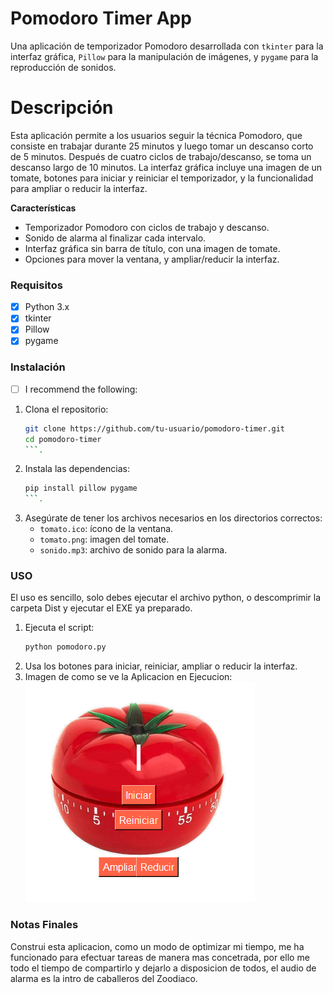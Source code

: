 # Pomodoro Timer App
Una aplicación de temporizador Pomodoro desarrollada con `tkinter` para la interfaz gráfica, `Pillow` para la manipulación de imágenes, y `pygame` para la reproducción de sonidos.
# Descripción

Esta aplicación permite a los usuarios seguir la técnica Pomodoro, que consiste en trabajar durante 25 minutos y luego tomar un descanso corto de 5 minutos. Después de cuatro ciclos de trabajo/descanso, se toma un descanso largo de 10 minutos. La interfaz gráfica incluye una imagen de un tomate, botones para iniciar y reiniciar el temporizador, y la funcionalidad para ampliar o reducir la interfaz.

<b>Características</b>
* Temporizador Pomodoro con ciclos de trabajo y descanso.
* Sonido de alarma al finalizar cada intervalo.
* Interfaz gráfica sin barra de título, con una imagen de tomate.
* Opciones para mover la ventana, y ampliar/reducir la interfaz.



### Requisitos
- [x] Python 3.x 
- [x] tkinter
- [x] Pillow
- [x] pygame

### Instalación
- [ ] I recommend the following:

1. Clona el repositorio:
    ```bash
    git clone https://github.com/tu-usuario/pomodoro-timer.git
    cd pomodoro-timer
    ```.
2. Instala las dependencias:
    ```bash
    pip install pillow pygame
    ```.
3. Asegúrate de tener los archivos necesarios en los directorios correctos:
   - `tomato.ico`: ícono de la ventana.
   - `tomato.png`: imagen del tomate.
   - `sonido.mp3`: archivo de sonido para la alarma.

### USO
El uso es sencillo, solo debes ejecutar el archivo python, o descomprimir la carpeta Dist y ejecutar el EXE ya preparado.

1. Ejecuta el script:
    ```bash
    python pomodoro.py
    ```
2. Usa los botones para iniciar, reiniciar, ampliar o reducir la interfaz.
3. Imagen de como se ve la Aplicacion en Ejecucion: ![Tomato Timer](/Captura.png)

### Notas Finales

Construi esta aplicacion, como un modo de optimizar mi tiempo, me ha funcionado para efectuar tareas de manera mas concetrada, por ello me todo el tiempo de compartirlo y dejarlo a disposicion de todos, el audio de alarma es la intro de caballeros del Zoodiaco.

